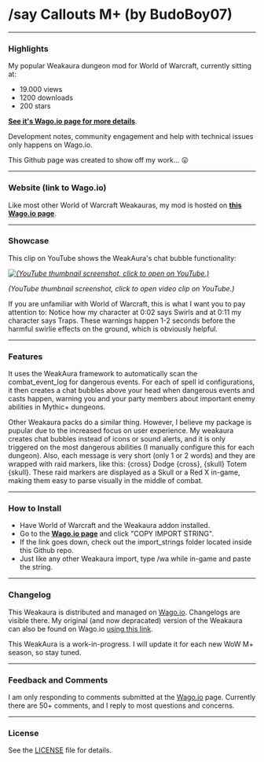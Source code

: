 
# /say Callouts M+ (by BudoBoy07)

---

### Highlights

My popular Weakaura dungeon mod for World of Warcraft, currently sitting at:
- 19.000 views
- 1200 downloads
- 200 stars

**[See it's Wago.io page for more details](https://wago.io/6CDe7U7t6)**.

Development notes, community engagement and help with technical issues only happens on Wago.io.

This Github page was created to show off my work... 😛

---

### Website (link to Wago.io)

Like most other World of Warcraft Weakauras, my mod is hosted on **[this Wago.io page](https://wago.io/6CDe7U7t6)**.

---

### Showcase

This clip on YouTube shows the WeakAura's chat bubble functionality:

*[![(YouTube thumbnail screenshot, click to open on YouTube.)](https://img.youtube.com/vi/JSiVJAfD0WQ/0.jpg)](https://www.youtube.com/watch?v=JSiVJAfD0WQ)*

*(YouTube thumbnail screenshot, click to open video clip on YouTube.)*

If you are unfamiliar with World of Warcraft, this is what I want you to pay attention to:
Notice how my character at 0:02 says Swirls and at 0:11 my character says Traps.
These warnings happen 1-2 seconds before the harmful swirlie effects on the ground, which is obviously helpful.

---

### Features

It uses the WeakAura framework to automatically scan the combat_event_log for dangerous events. For each of spell id configurations, it then creates a chat bubbles above your head when dangerous events and casts happen, warning you and your party members about important enemy abilities in Mythic+ dungeons.

Other Weakaura packs do a similar thing. However, I believe my package is pupular due to the increased focus on user experience. My weakaura creates chat bubbles instead of icons or sound alerts, and it is only triggered on the most dangerous abilities (I manually configure this for each dungeon). Also, each message is very short (only 1 or 2 words) and they are wrapped with raid markers, like this:
{cross} Dodge {cross}, {skull} Totem {skull}. These raid markers are displayed as a Skull or a Red X in-game, making them easy to parse visually in the middle of combat.

---

### How to Install

- Have World of Warcraft and the Weakaura addon installed.
- Go to the **[Wago.io page](https://wago.io/6CDe7U7t6)** and click "COPY IMPORT STRING".
- If the link goes down, check out the import_strings folder located inside this Github repo.
- Just like any other Weakaura import, type /wa while in-game and paste the string.

---

### Changelog

This Weakaura is distributed and managed on [Wago.io](https://wago.io/6CDe7U7t6).
Changelogs are visible there. My original (and now depracated) version of the Weakaura can also be found on Wago.io [using this link](https://wago.io/Zs6k2dJOt).

This WeakAura is a work-in-progress. I will update it for each new WoW M+ season, so stay tuned.

---

### Feedback and Comments

I am only responding to comments submitted at the [Wago.io](https://wago.io/6CDe7U7t6) page. Currently there are 50+ comments, and I reply to most questions and concerns.

---

### License

See the [LICENSE](./LICENSE) file for details.

